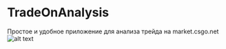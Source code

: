 # TradeOnAnalysis
Простое и удобное приложение для анализа трейда на market.csgo.net
![alt text](https://i.ibb.co/T204ryS/Trade-Analisys-v1-1.png)
